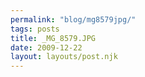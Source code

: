 ```yaml
---
permalink: "blog/mg8579jpg/"
tags: posts
title: _MG_8579.JPG
date: 2009-12-22
layout: layouts/post.njk
---
```


